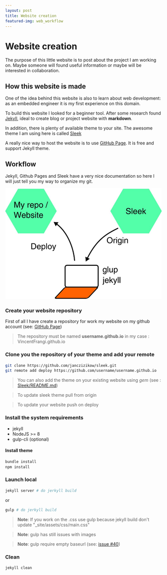 ```yaml
---
layout: post
title: Website creation
featured-img: web_workflow
---
```


# Website creation

The purpose of this little website is to post about the project I am working on.
Maybe someone will found useful information or maybe will be interested in collaboration.

## How this website is made

One of the idea behind this website is also to learn about web development:
as an embedded engineer it is my first experience on this domain.

To build this website I looked for a beginner tool.
After some research found [Jekyll](https://jekyllrb.com/),
ideal to create blog or project website with **markdown**.

In addition, there is plenty of available theme to  your site.
The awesome theme I am using here is called [Sleek](https://github.com/janczizikow/sleek)

A really nice way to host the website is to use [GitHub Page](https://pages.github.com/). It is free and support Jekyll theme.


## Workflow

Jekyll, Github Pages and Sleek have a very nice documentation so here I will just tell you my way to organize my git.

![Workflow](https://raw.githubusercontent.com/VincentFrangi/VincentFrangi.github.io/master/assets/img/posts/web_workflow_md.jpg "Workflow")

### Create your website repository

First of all I have create a repository for work my website on my github account (see: [GitHub Page](https://pages.github.com/))

> The repository must be named **username.github.io** in my case :
> VincentFrangi.github.io


### Clone you the repository of your theme and add your remote

```bash
git clone https://github.com/janczizikow/sleek.git
git remote add deploy https://github.com/username/username.github.io
```

> You can also add the theme on your existing website using *gem* (see : [Sleek/README.md](https://github.com/janczizikow/sleek/blob/master/README.md))

> To update sleek theme pull from origin

> To update your website push on deploy

### Install the system requirements

* jekyll
* NodeJS >= 8
* gulp-cli (optional)
  
#### Install theme

```bash
bundle install
npm install
```

### Launch local

```bash
jekyll server # do jerkyll build
```

or


```bash
gulp # do jerkyll build
```

> **Note**: If you work on the .css use gulp because jekyll build don't update "_site/assets/css/main.css"

> **Note**: gulp has still issues with images

> **Note**: gulp require empty baseurl (see: [issue #40](https://github.com/janczizikow/sleek/issues/40#issuecomment-406823127))

### Clean

```bash
jekyll clean
```

